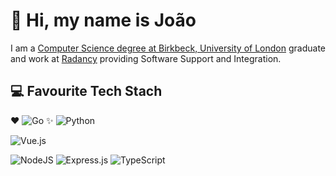 # 👋 Hi, my name is João
I am a [Computer Science degree at Birkbeck, University of London](https://www.bbk.ac.uk/courses/undergraduate/computing) graduate and work at [Radancy](https://www.radancy.com) providing Software Support and Integration.


## 💻 Favourite Tech Stach

❤ ![Go](https://img.shields.io/badge/go-%2300ADD8.svg?style=for-the-badge&logo=go&logoColor=white)
✨ ![Python](https://img.shields.io/badge/python-3670A0?style=for-the-badge&logo=python&logoColor=ffdd54)

![Vue.js](https://img.shields.io/badge/vuejs-%2335495e.svg?style=for-the-badge&logo=vuedotjs&logoColor=%234FC08D)

![NodeJS](https://img.shields.io/badge/node.js-6DA55F?style=for-the-badge&logo=node.js&logoColor=white)
![Express.js](https://img.shields.io/badge/express.js-%23404d59.svg?style=for-the-badge&logo=express&logoColor=%2361DAFB)
![TypeScript](https://img.shields.io/badge/typescript-%23007ACC.svg?style=for-the-badge&logo=typescript&logoColor=white)
